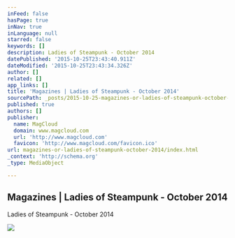 ```yaml
---
inFeed: false
hasPage: true
inNav: true
inLanguage: null
starred: false
keywords: []
description: Ladies of Steampunk - October 2014
datePublished: '2015-10-25T23:43:40.911Z'
dateModified: '2015-10-25T23:43:34.326Z'
author: []
related: []
app_links: []
title: 'Magazines | Ladies of Steampunk - October 2014'
sourcePath: _posts/2015-10-25-magazines-or-ladies-of-steampunk-october-2014.md
published: true
authors: []
publisher:
  name: MagCloud
  domain: www.magcloud.com
  url: 'http://www.magcloud.com'
  favicon: 'http://www.magcloud.com/favicon.ico'
url: magazines-or-ladies-of-steampunk-october-2014/index.html
_context: 'http://schema.org'
_type: MediaObject

---
```

<article style=""><h1>Magazines | Ladies of Steampunk - October 2014</h1><p>Ladies of Steampunk - October 2014</p><img src="https://s3.amazonaws.com/storage5.magcloud.com/image/ba39ef9c17c62840bb0318f11d5a41b3.jpg" /></article>